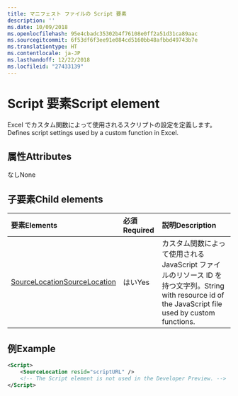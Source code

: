 ```yaml
---
title: マニフェスト ファイルの Script 要素
description: ''
ms.date: 10/09/2018
ms.openlocfilehash: 95e4cbadc35302b4f76108e0ff2a51d31ca89aac
ms.sourcegitcommit: 6f53df6f3ee91e084cd5160bb48afbbd49743b7e
ms.translationtype: HT
ms.contentlocale: ja-JP
ms.lasthandoff: 12/22/2018
ms.locfileid: "27433139"
---
```

# <a name="script-element"></a><span data-ttu-id="5e200-102">Script 要素</span><span class="sxs-lookup"><span data-stu-id="5e200-102">Script element</span></span>

<span data-ttu-id="5e200-103">Excel でカスタム関数によって使用されるスクリプトの設定を定義します。</span><span class="sxs-lookup"><span data-stu-id="5e200-103">Defines script settings used by a custom function in Excel.</span></span>

## <a name="attributes"></a><span data-ttu-id="5e200-104">属性</span><span class="sxs-lookup"><span data-stu-id="5e200-104">Attributes</span></span>

<span data-ttu-id="5e200-105">なし</span><span class="sxs-lookup"><span data-stu-id="5e200-105">None</span></span>

## <a name="child-elements"></a><span data-ttu-id="5e200-106">子要素</span><span class="sxs-lookup"><span data-stu-id="5e200-106">Child elements</span></span>

|<span data-ttu-id="5e200-107">要素</span><span class="sxs-lookup"><span data-stu-id="5e200-107">Elements</span></span>  |  <span data-ttu-id="5e200-108">必須</span><span class="sxs-lookup"><span data-stu-id="5e200-108">Required</span></span>  |  <span data-ttu-id="5e200-109">説明</span><span class="sxs-lookup"><span data-stu-id="5e200-109">Description</span></span>  |
|:-----|:-----|:-----|
|  [<span data-ttu-id="5e200-110">SourceLocation</span><span class="sxs-lookup"><span data-stu-id="5e200-110">SourceLocation</span></span>](customfunctionssourcelocation.md)  |  <span data-ttu-id="5e200-111">はい</span><span class="sxs-lookup"><span data-stu-id="5e200-111">Yes</span></span>  | <span data-ttu-id="5e200-112">カスタム関数によって使用される JavaScript ファイルのリソース ID を持つ文字列。</span><span class="sxs-lookup"><span data-stu-id="5e200-112">String with resource id of the JavaScript file used by custom functions.</span></span>|

## <a name="example"></a><span data-ttu-id="5e200-113">例</span><span class="sxs-lookup"><span data-stu-id="5e200-113">Example</span></span>

```xml
<Script>
    <SourceLocation resid="scriptURL" />
    <!-- The Script element is not used in the Developer Preview. -->
</Script>
```
